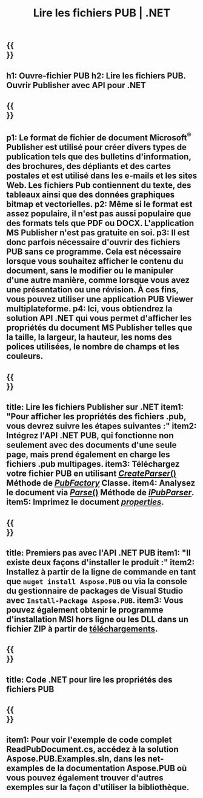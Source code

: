 ﻿---
translation: true
template: /_templates/reader-net.md
title: Lire les fichiers PUB | .NET
description: Ouvrez les fichiers Publisher par programmation. Solution API .NET C# sur site pour lire les propriétés PUB. Utilisez-le pour l'intégrer à votre projet.
url: /net/read-pub-file/
metakeywords: ouvrir le fichier pub .net, afficher les fichiers de l'éditeur c#, lire les fichiers de l'éditeur, visionneuse de l'éditeur pour c#, lecteur de format pub, ouvreur de fichier pub
family: pub
platformtag: net
---

{{<section banner>}}
---
h1: Ouvre-fichier PUB
h2: Lire les fichiers PUB. Ouvrir Publisher avec API pour .NET
---

{{<section overview>}}
---
p1: Le format de fichier de document Microsoft<sup>®</sup> Publisher est utilisé pour créer divers types de publication tels que des bulletins d'information, des brochures, des dépliants et des cartes postales et est utilisé dans les e-mails et les sites Web. Les fichiers Pub contiennent du texte, des tableaux ainsi que des données graphiques bitmap et vectorielles.
p2: Même si le format est assez populaire, il n'est pas aussi populaire que des formats tels que PDF ou DOCX. L'application MS Publisher n'est pas gratuite en soi.
p3: Il est donc parfois nécessaire d'ouvrir des fichiers PUB sans ce programme. Cela est nécessaire lorsque vous souhaitez afficher le contenu du document, sans le modifier ou le manipuler d'une autre manière, comme lorsque vous avez une présentation ou une révision. À ces fins, vous pouvez utiliser une application PUB Viewer multiplateforme.
p4: Ici, vous obtiendrez la solution API .NET qui vous permet d'afficher les propriétés du document MS Publisher telles que la taille, la largeur, la hauteur, les noms des polices utilisées, le nombre de champs et les couleurs.
---

{{<section feature1>}}
---
title: Lire les fichiers Publisher sur .NET
item1: "Pour afficher les propriétés des fichiers .pub, vous devrez suivre les étapes suivantes :"
item2: Intégrez l'API .NET PUB, qui fonctionne non seulement avec des documents d'une seule page, mais prend également en charge les fichiers .pub multipages.
item3: Téléchargez votre fichier PUB en utilisant [*CreateParser*()](https://reference.aspose.com/pub/net/aspose.pub/pubfactory//methods/createparser/index) Méthode de [*PubFactory*](https://reference.aspose.com/pub/net/aspose.pub/pubfactory/) Classe.
item4: Analysez le document via [*Parse*()](https://reference.aspose.com/pub/net/aspose.pub/ipubparser//methods/parse) Méthode de [*IPubParser*](https://reference.aspose.com/pub/net/aspose.pub/ipubparser/).
item5: Imprimez le document [*properties*](https://reference.aspose.com/pub/net/aspose.pub/document/#properties).
---

{{<section feature2>}}
---
title: Premiers pas avec l'API .NET PUB
item1: "Il existe deux façons d'installer le produit :"
item2: Installez à partir de la ligne de commande en tant que ```nuget install Aspose.PUB``` ou via la console du gestionnaire de packages de Visual Studio avec ```Install-Package Aspose.PUB```.
item3: Vous pouvez également obtenir le programme d'installation MSI hors ligne ou les DLL dans un fichier ZIP à partir de [téléchargements](https://releases.aspose.com/pub/net/).
---

{{<section codeexample>}}
---
title: Code .NET pour lire les propriétés des fichiers PUB
---

{{<section summary>}}
---
item1: Pour voir l'exemple de code complet ReadPubDocument.cs, accédez à la solution Aspose.PUB.Examples.sln, dans les net-examples de la documentation Aspose.PUB où vous pouvez également trouver d'autres exemples sur la façon d'utiliser la bibliothèque.
---